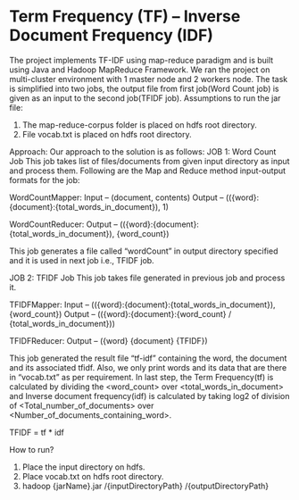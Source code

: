 # Term Frequency (TF) – Inverse Document Frequency (IDF)

The project implements TF-IDF using map-reduce paradigm and is built using Java and Hadoop MapReduce Framework. 
We ran the project on multi-cluster environment with 1 master node and 2 workers node. 
The task is simplified into two jobs, the output file from first job(Word Count job) is given as an input to the second job(TFIDF job). 
 Assumptions to run the jar file:
1. The map-reduce-corpus folder is placed on hdfs root directory.
2. File vocab.txt is placed on hdfs root directory.

Approach:
Our approach to the solution is as follows:
JOB 1: Word Count Job
This job takes list of files/documents from given input directory as input and process them. Following are the Map and Reduce method input-output formats for the job:

WordCountMapper:
	Input – (document, contents)
	Output – (({word}:{document}:{total_words_in_document}), 1)

WordCountReducer:
	Output – (({word}:{document}:{total_words_in_document}), {word_count})

This job generates a file called “wordCount” in output directory specified and it is used in next job i.e., TFIDF job.

JOB 2: TFIDF Job
This job takes file generated in previous job and process it. 

TFIDFMapper:
	Input – (({word}:{document}:{total_words_in_document}), {word_count})
	Output – (({word}:{document}:{word_count}  /  {total_words_in_document}))

TFIDFReducer:
	Output – ({word} {document}	{TFIDF})

This job generated the result file “tf-idf” containing the word, the document and its associated tfidf. 
Also, we only print words and its data that are there in “vocab.txt” as per requirement.
In last step, the Term Frequency(tf) is calculated by dividing the <word_count> over <total_words_in_document> and Inverse document frequency(idf) is calculated by taking log2 of division of <Total_number_of_documents> over <Number_of_documents_containing_word>.

TFIDF = tf * idf

How to run?
1. Place the input directory on hdfs.
2. Place vocab.txt on hdfs root directory.
3. hadoop {jarName}.jar /{inputDirectoryPath}  /{outputDirectoryPath}


